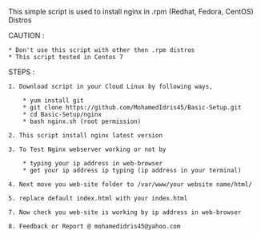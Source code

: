 This simple script is used to install nginx in .rpm (Redhat, Fedora, CentOS) Distros 

CAUTION :

	* Don't use this script with other then .rpm distros
	* This script tested in Centos 7 

STEPS :

	1. Download script in your Cloud Linux by following ways, 

		* yum install git
		* git clone https://github.com/MohamedIdris45/Basic-Setup.git
		* cd Basic-Setup/nginx
		* bash nginx.sh (root permission)
	
	2. This script install nginx latest version

	3. To Test Nginx webserver working or not by 
		
		* typing your ip address in web-browser
		* get your ip address ip typing (ip address in your terminal)

	4. Next move you web-site folder to /var/www/your website name/html/ 

	5. replace default index.html with your index.html

	7. Now check you web-site is working by ip address in web-browser

	8. Feedback or Report @ mohamedidris45@yahoo.com



